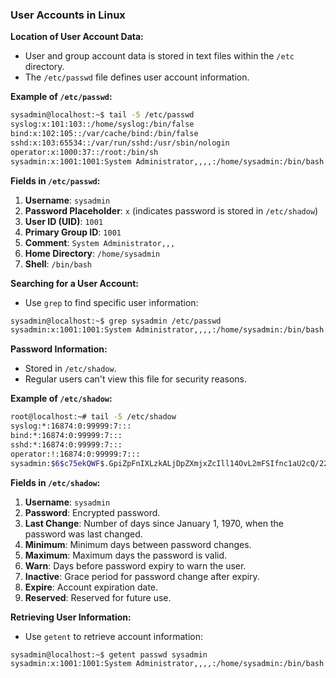 ### User Accounts in Linux

**Location of User Account Data:**
- User and group account data is stored in text files within the `/etc` directory.
- The `/etc/passwd` file defines user account information.

**Example of `/etc/passwd`:**
```bash
sysadmin@localhost:~$ tail -5 /etc/passwd
syslog:x:101:103::/home/syslog:/bin/false
bind:x:102:105::/var/cache/bind:/bin/false
sshd:x:103:65534::/var/run/sshd:/usr/sbin/nologin
operator:x:1000:37::/root:/bin/sh
sysadmin:x:1001:1001:System Administrator,,,,:/home/sysadmin:/bin/bash
```

**Fields in `/etc/passwd`:**
1. **Username**: `sysadmin`
2. **Password Placeholder**: `x` (indicates password is stored in `/etc/shadow`)
3. **User ID (UID)**: `1001`
4. **Primary Group ID**: `1001`
5. **Comment**: `System Administrator,,,`
6. **Home Directory**: `/home/sysadmin`
7. **Shell**: `/bin/bash`

**Searching for a User Account:**
- Use `grep` to find specific user information:
```bash
sysadmin@localhost:~$ grep sysadmin /etc/passwd
sysadmin:x:1001:1001:System Administrator,,,,:/home/sysadmin:/bin/bash
```

**Password Information:**
- Stored in `/etc/shadow`.
- Regular users can't view this file for security reasons.

**Example of `/etc/shadow`:**
```bash
root@localhost:~# tail -5 /etc/shadow
syslog:*:16874:0:99999:7:::
bind:*:16874:0:99999:7:::
sshd:*:16874:0:99999:7:::
operator:!:16874:0:99999:7:::
sysadmin:$6$c75ekQWF$.GpiZpFnIXLzkALjDpZXmjxZcIll14OvL2mFSIfnc1aU2cQ/221QL5AX5RjKXpXPJRQ0uVN35TY3/..c7v0.n0:16874:5:30:7:60:15050:
```

**Fields in `/etc/shadow`:**
1. **Username**: `sysadmin`
2. **Password**: Encrypted password.
3. **Last Change**: Number of days since January 1, 1970, when the password was last changed.
4. **Minimum**: Minimum days between password changes.
5. **Maximum**: Maximum days the password is valid.
6. **Warn**: Days before password expiry to warn the user.
7. **Inactive**: Grace period for password change after expiry.
8. **Expire**: Account expiration date.
9. **Reserved**: Reserved for future use.

**Retrieving User Information:**
- Use `getent` to retrieve account information:
```bash
sysadmin@localhost:~$ getent passwd sysadmin
sysadmin:x:1001:1001:System Administrator,,,,:/home/sysadmin:/bin/bash
```

